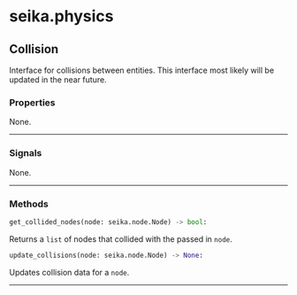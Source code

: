 # seika.physics

## Collision

Interface for collisions between entities.  This interface most likely will be updated in the near future.

### Properties

None.

---

### Signals

None.

---

### Methods

```python
get_collided_nodes(node: seika.node.Node) -> bool:
```

Returns a `list` of nodes that collided with the passed in `node`.

```python
update_collisions(node: seika.node.Node) -> None:
```

Updates collision data for a `node`.

---